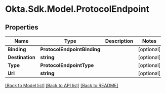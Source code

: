 # Okta.Sdk.Model.ProtocolEndpoint
## Properties

Name | Type | Description | Notes
------------ | ------------- | ------------- | -------------
**Binding** | **ProtocolEndpointBinding** |  | [optional] 
**Destination** | **string** |  | [optional] 
**Type** | **ProtocolEndpointType** |  | [optional] 
**Url** | **string** |  | [optional] 

[[Back to Model list]](../README.md#documentation-for-models) [[Back to API list]](../README.md#documentation-for-api-endpoints) [[Back to README]](../README.md)

